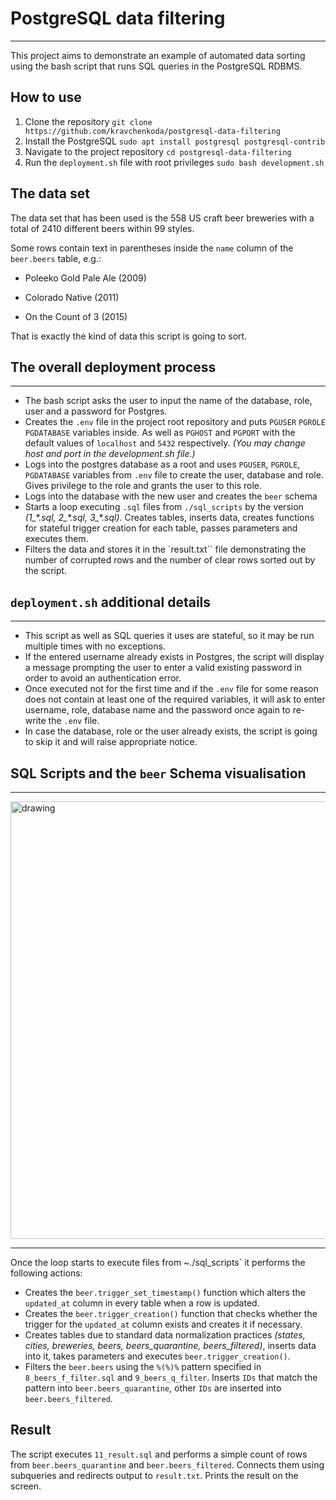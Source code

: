 # PostgreSQL data filtering

---

This project aims to demonstrate an example of automated data sorting using the bash script that runs SQL queries in the PostgreSQL RDBMS.


## How to use
1. Clone the repository `git clone https://github.com/kravchenkoda/postgresql-data-filtering`
2. Install the PostgreSQL `sudo apt install postgresql postgresql-contrib`
3. Navigate to the project repository `cd postgresql-data-filtering`
4. Run the `deployment.sh` file with root privileges `sudo bash development.sh`

## The data set

The data set that has been used is the 558 US craft beer breweries with a total of 2410 different beers within 99 styles.

Some rows contain text in parentheses inside the `name` column of the `beer.beers` table, e.g.:


- Poleeko Gold Pale Ale (2009)
 
- Colorado Native (2011)
 
-  On the Count of 3 (2015)

That is exactly the kind of data this script is going to sort. 



## The overall deployment process

---

* The bash script asks the user to input the name of the database, role, user and a password for Postgres.
* Creates the `.env` file in the project root repository and puts `PGUSER` `PGROLE` `PGDATABASE` variables inside. As well as `PGHOST` and `PGPORT` with the default values of `localhost` and `5432` respectively. 
*(You may change host and port in the development.sh file.)*
* Logs into the postgres database as a root and uses `PGUSER`, `PGROLE`, `PGDATABASE` variables from `.env` file to create the user, database and role. Gives privilege to the role and grants the user to this role.
* Logs into the database with the new user and creates the `beer` schema
* Starts a loop executing `.sql` files from `./sql_scripts` by the version *(1_\*.sql, 2_\*.sql, 3_\*.sql)*. Creates tables, inserts data, creates functions for stateful trigger creation for each table, passes parameters and executes them.
* Filters the data and stores it in the `result.txt`` file demonstrating the number of corrupted rows and the number of clear rows sorted out by the script.

## `deployment.sh` additional details

---

* This script as well as SQL queries it uses are stateful, so it may be run multiple times with no exceptions.
* If the entered username already exists in Postgres, the script will display a message prompting the user to enter a valid existing password in order to avoid an authentication error.
* Once executed not for the first time and if the `.env` file for some reason does not contain at least one of the required variables, it will ask to enter username, role, database name and the password once again to re-write the `.env` file.
* In case the database, role or the user already exists, the script is going to skip it and will raise appropriate notice.

## SQL Scripts and the `beer` Schema visualisation

---

<img src="https://i.ibb.co/QKgs3Fj/postgresql-data-filtering-DDL-2.png" alt="drawing" width="700"/>

---

Once the loop starts to execute files from ~./sql_scripts` it performs the following actions:
* Creates the `beer.trigger_set_timestamp()` function which alters the `updated_at` column in every table when a row is updated.
* Creates the `beer.trigger_creation()` function that checks whether the trigger for the `updated_at` column exists and creates it if necessary. 
* Creates tables due to standard data normalization practices *(states, cities, breweries, beers, beers_quarantine, beers_filtered)*, inserts data into it, takes parameters and executes `beer.trigger_creation()`.
* Filters the `beer.beers` using the `%(%)%` pattern specified in `8_beers_f_filter.sql` and `9_beers_q_filter`. Inserts `IDs` that match the pattern into `beer.beers_quarantine`, other `IDs` are inserted into `beer.beers_filtered`.



## Result

The script executes `11_result.sql` and performs a simple count of rows from `beer.beers_quarantine` and `beer.beers_filtered`. Connects them using subqueries and redirects output to `result.txt`. Prints the result on the screen. 